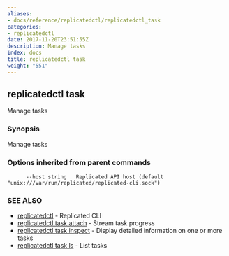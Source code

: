 ```yaml
---
aliases:
- docs/reference/replicatedctl/replicatedctl_task
categories:
- replicatedctl
date: 2017-11-20T23:51:55Z
description: Manage tasks
index: docs
title: replicatedctl task
weight: "551"
---
```


## replicatedctl task

Manage tasks

### Synopsis


Manage tasks

### Options inherited from parent commands

```
      --host string   Replicated API host (default "unix:///var/run/replicated/replicated-cli.sock")
```

### SEE ALSO
* [replicatedctl](/api/replicatedctl/)	 - Replicated CLI
* [replicatedctl task attach](/api/replicatedctl/replicatedctl_task_attach/)	 - Stream task progress
* [replicatedctl task inspect](/api/replicatedctl/replicatedctl_task_inspect/)	 - Display detailed information on one or more tasks
* [replicatedctl task ls](/api/replicatedctl/replicatedctl_task_ls/)	 - List tasks

